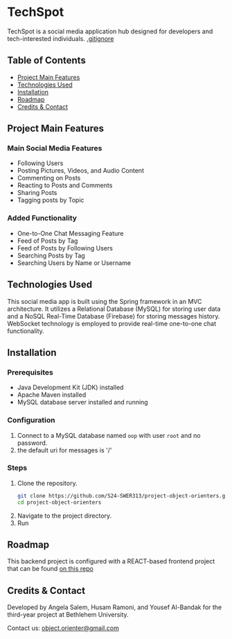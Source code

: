 # TechSpot

TechSpot is a social media application hub designed for developers and tech-interested individuals.
[.gitignore](.gitignore)
## Table of Contents

- [Project Main Features](#project-main-features)
- [Technologies Used](#technologies-used)
- [Installation](#installation)
- [Roadmap](#roadmap)
- [Credits & Contact](#credits--contact)

## Project Main Features

### Main Social Media Features
- Following Users
- Posting Pictures, Videos, and Audio Content
- Commenting on Posts
- Reacting to Posts and Comments
- Sharing Posts
- Tagging posts by Topic

### Added Functionality
- One-to-One Chat Messaging Feature
- Feed of Posts by Tag
- Feed of Posts by Following Users 
- Searching Posts by Tag
- Searching Users by Name or Username

## Technologies Used

This social media app is built using the Spring framework in an MVC architecture. It utilizes a Relational Database (MySQL) for storing user data and a NoSQL Real-Time Database (Firebase) for storing messages history. WebSocket technology is employed to provide real-time one-to-one chat functionality.

## Installation

### Prerequisites
- Java Development Kit (JDK) installed
- Apache Maven installed
- MySQL database server installed and running

### Configuration

1. Connect to a MySQL database named `oop` with user `root` and no password.
2. the default uri for messages is '/'



### Steps
1. Clone the repository.
    ```bash
    git clone https://github.com/S24-SWER313/project-object-orienters.git
    cd project-object-orienters
    ```
2. Navigate to the project directory.
3. Run

## Roadmap

This backend project is configured with a REACT-based frontend project that can be found [on this repo](https://github.com/SilverBullet70/Tech-Spot-Frontend.git)

## Credits & Contact

Developed by Angela Salem, Husam Ramoni, and Yousef Al-Bandak for the third-year project at Bethlehem University.

Contact us: object.orienter@gmail.com
